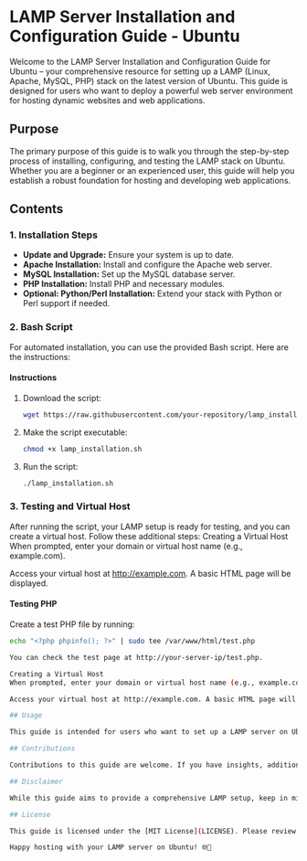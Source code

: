 # LAMP Server Installation and Configuration Guide - Ubuntu

Welcome to the LAMP Server Installation and Configuration Guide for Ubuntu – your comprehensive resource for setting up a LAMP (Linux, Apache, MySQL, PHP) stack on the latest version of Ubuntu. This guide is designed for users who want to deploy a powerful web server environment for hosting dynamic websites and web applications.

## Purpose

The primary purpose of this guide is to walk you through the step-by-step process of installing, configuring, and testing the LAMP stack on Ubuntu. Whether you are a beginner or an experienced user, this guide will help you establish a robust foundation for hosting and developing web applications.

## Contents

### 1. Installation Steps

- **Update and Upgrade:** Ensure your system is up to date.
- **Apache Installation:** Install and configure the Apache web server.
- **MySQL Installation:** Set up the MySQL database server.
- **PHP Installation:** Install PHP and necessary modules.
- **Optional: Python/Perl Installation:** Extend your stack with Python or Perl support if needed.

### 2. Bash Script

For automated installation, you can use the provided Bash script. Here are the instructions:

#### Instructions

1. Download the script:
    ```bash
    wget https://raw.githubusercontent.com/your-repository/lamp_installation.sh
    ```

2. Make the script executable:
    ```bash
    chmod +x lamp_installation.sh
    ```

3. Run the script:
    ```bash
    ./lamp_installation.sh
    ```

### 3. Testing and Virtual Host

After running the script, your LAMP setup is ready for testing, and you can create a virtual host. Follow these additional steps:
Creating a Virtual Host
When prompted, enter your domain or virtual host name (e.g., example.com).

Access your virtual host at http://example.com. A basic HTML page will be displayed.

#### Testing PHP

Create a test PHP file by running:
```bash
echo "<?php phpinfo(); ?>" | sudo tee /var/www/html/test.php

You can check the test page at http://your-server-ip/test.php.

Creating a Virtual Host
When prompted, enter your domain or virtual host name (e.g., example.com).

Access your virtual host at http://example.com. A basic HTML page will be displayed.

## Usage

This guide is intended for users who want to set up a LAMP server on Ubuntu. Follow the steps sequentially, and refer to the configuration section for customization based on your specific needs.

## Contributions

Contributions to this guide are welcome. If you have insights, additional tips, or improvements to the installation process, feel free to submit a pull request.

## Disclaimer

While this guide aims to provide a comprehensive LAMP setup, keep in mind that security practices and requirements may vary based on your specific use case. Implement additional security measures based on your deployment needs.

## License

This guide is licensed under the [MIT License](LICENSE). Please review the license before using or contributing to the guide.

Happy hosting with your LAMP server on Ubuntu! 🌐🚀
